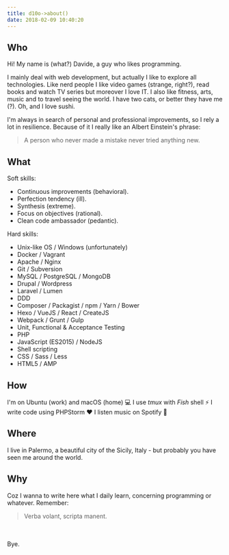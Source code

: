```yaml
---
title: d10o->about()
date: 2018-02-09 10:40:20
---
```


## Who
Hi! My name is (what?) Davide, a guy who likes programming.

I mainly deal with web development, but actually I like to explore all technologies. Like nerd people I like video games (strange, right?), read books and watch TV series but moreover I love IT. I also like fitness, arts, music and to travel seeing the world. I have two cats, or better they have me (?). Oh, and I love sushi.

I'm always in search of personal and professional improvements, so I rely a lot in resilience. Because of it I really like an Albert Einstein's phrase:

> A person who never made a mistake never tried anything new.

## What
Soft skills:
- Continuous improvements \(behavioral\).
- Perfection tendency \(ill\).
- Synthesis \(extreme\).
- Focus on objectives \(rational\).
- Clean code ambassador \(pedantic\).

Hard skills:
- Unix-like OS / Windows \(unfortunately\)
- Docker / Vagrant
- Apache / Nginx
- Git / Subversion
- MySQL / PostgreSQL / MongoDB
- Drupal / Wordpress
- Laravel / Lumen
- DDD
- Composer / Packagist / npm / Yarn / Bower
- Hexo / VueJS / React / CreateJS
- Webpack / Grunt / Gulp
- Unit, Functional & Acceptance Testing
- PHP
- JavaScript (ES2015) / NodeJS
- Shell scripting
- CSS / Sass / Less
- HTML5 / AMP
 
## How
I'm on Ubuntu (work) and macOS (home) :computer:
I use *tmux* with *Fish* shell :zap:
I write code using PHPStorm :heart:
I listen music on Spotify :musical_note:
 
## Where
I live in Palermo, a beautiful city of the Sicily, Italy - but probably you have seen me around the world.
 
## Why
Coz I wanna to write here what I daily learn, concerning programming or whatever.
Remember:
> Verba volant, scripta manent.

<br><br>Bye.